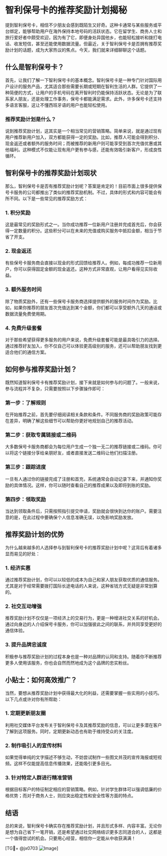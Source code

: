 # 智利保号卡的推荐奖励计划揭秘

提到智利保号卡，相信不少朋友会感到既陌生又好奇。这种卡通常与某些服务或平台绑定，能够帮助用户在海外保持本地号码的活跃状态。它在留学生、商务人士和旅行爱好者中颇受欢迎，因为有了它，即便身处异国他乡，也能轻松接听和拨打电话、收发短信，甚至还能使用数据流量。但最近，关于智利保号卡是否拥有推荐奖励计划的话题，成为大家热议的焦点。今天，我们就来详细聊聊这个话题。

## 什么是智利保号卡？

首先，让我们了解一下智利保号卡的基本概念。智利保号卡是一种专门针对国际用户设计的服务产品，尤其适合那些需要长期或短期在智利生活的人群。它提供了一种简便的方式，让用户的手机号码在离开智利时仍能保持活跃状态。无论是为了联系家人朋友，还是处理工作事务，保号卡都能满足需求。此外，许多保号卡还支持多语言客服，这让不懂西班牙语的用户也能轻松使用。

### 推荐奖励计划是什么？

说到推荐奖励计划，这其实是一个相当常见的营销策略。简单来说，就是通过现有用户推荐新用户加入，双方都能获得一定的奖励。比如，推荐人可能会得到积分、现金返还或者额外的服务时间；而被推荐的新用户则可能享受到首次充值优惠或其他福利。这种模式不仅能让现有用户更有参与感，还能有效吸引新客户，形成良性循环。

## 智利保号卡的推荐奖励计划现状

那么，智利保号卡是否有推荐奖励计划呢？答案是肯定的！目前市面上很多提供保号卡服务的公司都推出了类似的推荐奖励机制。不过，具体的形式和内容可能会有所不同。以下是一些常见的推荐奖励方式：

### 1. 积分奖励

这是最常见的奖励形式之一。当你成功推荐一位新用户注册并完成首充后，你会获得一定数量的积分。这些积分可以在未来的充值或购买服务中抵扣金额，相当于节省了开支。

### 2. 现金返还

有些保号卡服务商会直接以现金的形式回馈给推荐人。例如，每成功推荐一位新用户，你可以获得固定金额的现金返还。这种方式非常直观，让用户看得见实际收益。

### 3. 额外服务时间

除了物质奖励外，还有一些保号卡服务商选择提供额外的服务时间作为奖励。比如，如果你推荐的朋友首次充值达到某个金额，你们都可以享受额外几天的通话或数据流量免费使用期。

### 4. 免费升级套餐

对于那些希望获得更多服务的用户来说，免费升级套餐可能是最具吸引力的选择。通过推荐好友加入，你不仅自己可以体验更高级别的服务，还可以帮助朋友找到更适合他们的通信方案。

## 如何参与推荐奖励计划？

既然知道智利保号卡有推荐奖励计划，接下来就是如何参与的问题了。一般来说，参与流程并不复杂，只需要按照以下步骤操作即可：

### 第一步：了解规则

在开始推荐之前，首先要仔细阅读相关条款和条件。不同服务商的奖励政策可能存在差异，明确了解这些细节可以帮助你更好地规划自己的推荐活动。

### 第二步：获取专属链接或二维码

大多数保号卡服务商都会为每位用户生成一个独一无二的推荐链接或二维码。你可以将这个链接分享给亲朋好友，或者直接发送二维码让他们扫描注册。

### 第三步：跟踪进度

一旦有人通过你的链接完成了注册和首充，系统通常会自动记录下来，并通知你奖励的具体情况。这样，你可以随时查看自己的推荐成果以及即将到账的奖励。

### 第四步：领取奖励

当达到领取条件后，只需按照指引提交申请，奖励就会很快到达你的账户。需要注意的是，在此过程中要确保个人信息准确无误，以免影响奖励发放。

## 推荐奖励计划的优势

为什么越来越多的人选择参与到智利保号卡的推荐奖励计划中呢？这背后有着诸多显而易见的好处：

### 1. 经济实惠

通过推荐奖励计划，你可以以较低的成本为自己和家人朋友获取优质的通信服务。尤其是对于经常需要拨打国际长途电话的人来说，这种省钱方式无疑是非常划算的。

### 2. 社交互动增强

推荐奖励计划不仅仅是一项经济上的交易行为，更是一种增进社交关系的好机会。通过向身边的人介绍保号卡服务，你可以加强彼此之间的联系，并共同享受更好的通信体验。

### 3. 提升品牌忠诚度

积极参与推荐奖励计划的过程本身也是一种对品牌的认同和支持。随着你不断推荐更多人使用该服务，你也会自然而然地成为这个品牌的忠实粉丝。

## 小贴士：如何高效推广？

当然，要想从推荐奖励计划中获得最大化的利益，还需要掌握一些实用的小技巧。以下几点或许对你有所帮助：

### 1. 定期更新朋友圈

利用社交媒体平台发布关于智利保号卡及其推荐奖励的信息，可以让更多潜在客户了解到这项服务。同时，定期更新动态也有助于维持受众的关注度。

### 2. 制作吸引人的宣传材料

如果觉得单纯的文字描述不够生动，不妨尝试制作一些图文并茂的宣传海报或短视频。这样不仅能提高信息传播效果，还能吸引更多目光。

### 3. 针对特定人群进行精准营销

根据目标客户的特征制定相应的营销策略。例如，针对学生群体可以强调低廉的价格优势；而对于商务人士，则应突出稳定性和安全性等方面的特点。

## 结语

总的来说，智利保号卡确实存在推荐奖励计划，并且形式多样、内容丰富。无论你是想为自己省下一笔开销，还是希望通过社交网络结识更多志同道合的人，这都是一个值得尝试的机会。只要用心经营，相信你一定能从中收获满满！

[TG💪+ @jx0703 ![Image](https://github.com/user-attachments/assets/dbca1d08-cadb-493c-b0ec-ad6f7a83f270)]